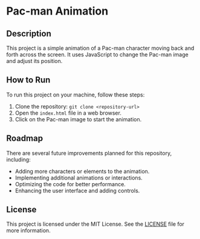# Pac-man Animation

## Description
This project is a simple animation of a Pac-man character moving back and forth across the screen. It uses JavaScript to change the Pac-man image and adjust its position.

## How to Run
To run this project on your machine, follow these steps:

1. Clone the repository: `git clone <repository-url>`
2. Open the `index.html` file in a web browser.
3. Click on the Pac-man image to start the animation.

## Roadmap
There are several future improvements planned for this repository, including:

- Adding more characters or elements to the animation.
- Implementing additional animations or interactions.
- Optimizing the code for better performance.
- Enhancing the user interface and adding controls.

## License
This project is licensed under the MIT License. See the [LICENSE](LICENSE) file for more information.
